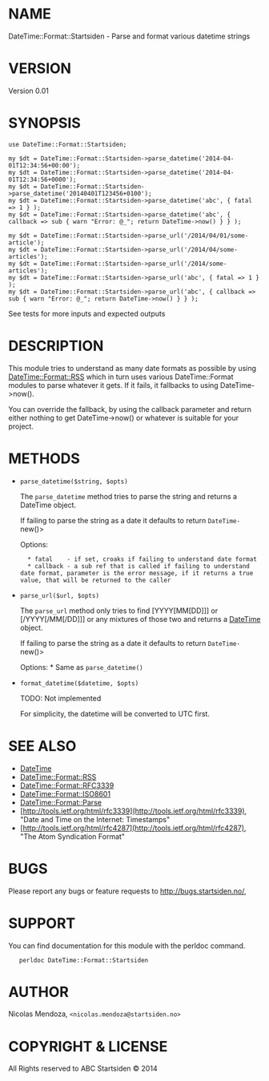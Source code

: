# NAME

DateTime::Format::Startsiden - Parse and format various datetime strings

# VERSION

Version 0.01

# SYNOPSIS

    use DateTime::Format::Startsiden;

    my $dt = DateTime::Format::Startsiden->parse_datetime('2014-04-01T12:34:56+00:00');
    my $dt = DateTime::Format::Startsiden->parse_datetime('2014-04-01T12:34:56+0000');
    my $dt = DateTime::Format::Startsiden->parse_datetime('20140401T123456+0100');
    my $dt = DateTime::Format::Startsiden->parse_datetime('abc', { fatal => 1 } );
    my $dt = DateTime::Format::Startsiden->parse_datetime('abc', { callback => sub { warn "Error: @_"; return DateTime->now() } } );

    my $dt = DateTime::Format::Startsiden->parse_url('/2014/04/01/some-article');
    my $dt = DateTime::Format::Startsiden->parse_url('/2014/04/some-articles');
    my $dt = DateTime::Format::Startsiden->parse_url('/2014/some-articles');
    my $dt = DateTime::Format::Startsiden->parse_url('abc', { fatal => 1 } );
    my $dt = DateTime::Format::Startsiden->parse_url('abc', { callback => sub { warn "Error: @_"; return DateTime->now() } } );

See tests for more inputs and expected outputs

# DESCRIPTION

This module tries to understand as many date formats as possible by using [DateTime::Format::RSS](https://metacpan.org/pod/DateTime::Format::RSS)
which in turn uses various DateTime::Format modules to parse whatever it gets. If it fails, it fallbacks to using DateTime->now().

You can override the fallback, by using the callback parameter and return either nothing to get DateTime->now() or whatever is suitable for your project.

# METHODS

- `parse_datetime($string, $opts)`

    The `parse_datetime` method tries to parse the string and returns a DateTime object. 

    If failing to parse the string as a date it defaults to return `DateTime-`new()>

    Options:

        * fatal    - if set, croaks if failing to understand date format
        * callback - a sub ref that is called if failing to understand date format, parameter is the error message, if it returns a true value, that will be returned to the caller

- `parse_url($url, $opts)`

    The `parse_url` method only tries to find \[YYYY\[MM\[DD\]\]\] or \[/YYYY\[/MM\[/DD\]\]\] or any mixtures of those two and returns a [DateTime](https://metacpan.org/pod/DateTime) object.

    If failing to parse the string as a date it defaults to return `DateTime-`new()>

    Options:
     \* Same as `parse_datetime()`

- `format_datetime($datetime, $opts)`

    TODO: Not implemented

    For simplicity, the datetime will be converted to UTC first.

# SEE ALSO

- [DateTime](https://metacpan.org/pod/DateTime)
- [DateTime::Format::RSS](https://metacpan.org/pod/DateTime::Format::RSS)
- [DateTime::Format::RFC3339](https://metacpan.org/pod/DateTime::Format::RFC3339)
- [DateTime::Format::ISO8601](https://metacpan.org/pod/DateTime::Format::ISO8601)
- [DateTime::Format::Parse](https://metacpan.org/pod/DateTime::Format::Parse)
- [http://tools.ietf.org/html/rfc3339](http://tools.ietf.org/html/rfc3339), "Date and Time on the Internet: Timestamps"
- [http://tools.ietf.org/html/rfc4287](http://tools.ietf.org/html/rfc4287), "The Atom Syndication Format"

# BUGS

Please report any bugs or feature requests to http://bugs.startsiden.no/,

# SUPPORT

You can find documentation for this module with the perldoc command.

       perldoc DateTime::Format::Startsiden
    

# AUTHOR

Nicolas Mendoza, `<nicolas.mendoza@startsiden.no>`

# COPYRIGHT & LICENSE

All Rights reserved to ABC Startsiden © 2014
